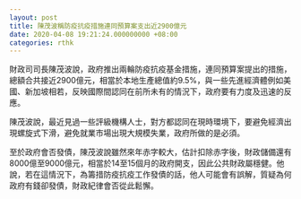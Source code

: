 ```yaml
---
layout: post
title: 陳茂波稱防疫抗疫措施連同預算案支出近2900億元
date: 2020-04-08 19:21:24.000000000 +08:00
categories: rthk
---
```


財政司司長陳茂波說，政府推出兩輪防疫抗疫基金措施，連同預算案提出的措施，總額合共接近2900億元，相當於本地生產總值約9.5%，與一些先進經濟體例如美國、新加坡相若，反映國際間認同在前所未有的情況下，政府要有力度及迅速的反應。

陳茂波說，最近見過一些評級機構人士，對方都認同在現時環境下，要避免經濟出現螺旋式下滑，避免就業市場出現大規模失業，政府所做的是必須。

至於政府會否發債，陳茂波說雖然來年赤字較大，估計扣除赤字後，財政儲備還有8000億至9000億元，相當於14至15個月的政府開支，因此公共財政屬穩健。他說，若在這情況下，為籌措防疫抗疫工作發債的話，他人可能會有誤解，質疑為何政府有錢卻發債，財政紀律會否從此鬆懈。
